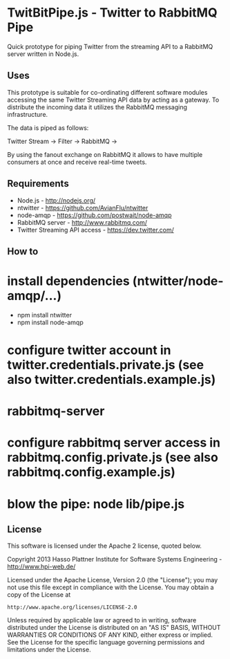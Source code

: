 ﻿# TwitBitPipe.js - Twitter to RabbitMQ Pipe

Quick prototype for piping Twitter from the streaming API to a RabbitMQ server written in Node.js.


## Uses
This prototype is suitable for co-ordinating different software modules accessing the same Twitter Streaming API data by acting as a gateway.
To distribute the incoming data it utilizes the RabbitMQ  messaging infrastructure.

The data is piped as follows:

Twitter Stream -> Filter -> RabbitMQ -> <consumer>

By using the fanout exchange on RabbitMQ it allows to have multiple consumers at once and receive real-time tweets.


## Requirements
* Node.js - http://nodejs.org/
 * ntwitter - https://github.com/AvianFlu/ntwitter
 * node-amqp - https://github.com/postwait/node-amqp
* RabbitMQ server - http://www.rabbitmq.com/
* Twitter Streaming API access - https://dev.twitter.com/


## How to
# install dependencies (ntwitter/node-amqp/...)
 * npm install ntwitter
 * npm install node-amqp
# configure twitter account in twitter.credentials.private.js (see also twitter.credentials.example.js)
# rabbitmq-server
# configure rabbitmq server access in rabbitmq.config.private.js  (see also rabbitmq.config.example.js)
# blow the pipe: node lib/pipe.js


## License
This software is licensed under the Apache 2 license, quoted below.

Copyright 2013 Hasso Plattner Institute for Software Systems Engineering - http://www.hpi-web.de/

Licensed under the Apache License, Version 2.0 (the "License"); you may not
use this file except in compliance with the License. You may obtain a copy of
the License at

    http://www.apache.org/licenses/LICENSE-2.0

Unless required by applicable law or agreed to in writing, software
distributed under the License is distributed on an "AS IS" BASIS, WITHOUT
WARRANTIES OR CONDITIONS OF ANY KIND, either express or implied. See the
License for the specific language governing permissions and limitations under
the License.